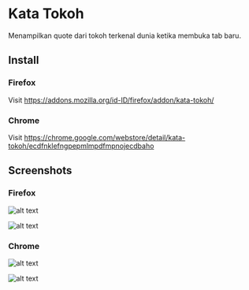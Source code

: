 # Kata Tokoh

Menampilkan quote dari tokoh terkenal dunia ketika membuka tab baru.

## Install

### Firefox
Visit https://addons.mozilla.org/id-ID/firefox/addon/kata-tokoh/

### Chrome
Visit https://chrome.google.com/webstore/detail/kata-tokoh/ecdfnklefngpepmlmpdfmpnojecdbaho

## Screenshots

### Firefox
![alt text](https://addons.cdn.mozilla.net/user-media/previews/thumbs/227/227910.png)

![alt text](https://addons.cdn.mozilla.net/user-media/previews/thumbs/227/227936.png)

### Chrome
![alt text](https://lh3.googleusercontent.com/jt7Ij0anKYCRxKNJ5wDKqz-Rz3TEXwmO0mD-OmSPohRld39cScbfPoEo4vI_Enk7xK3xLyDS2g=w640-h400-e365)

![alt text](https://lh3.googleusercontent.com/Ihi9FjnIRfa8B8cfuCbC0Ct1Y48qb1LauUhIpSGJukdePAfwHFSXINLkak_0MI5f9aMaEZIy=w640-h400-e365)
